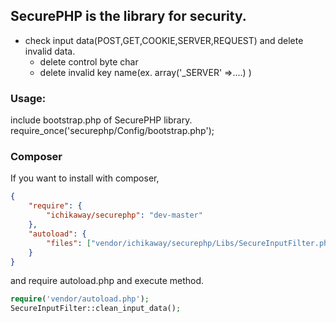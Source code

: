## SecurePHP is the library for security.


* check input data(POST,GET,COOKIE,SERVER,REQUEST) and delete invalid data.
  - delete control byte char  
  - delete invalid key name(ex. array('_SERVER' =>....) )  


### Usage: 
include bootstrap.php of SecurePHP library.
require_once('securephp/Config/bootstrap.php');


### Composer
If you want to install with composer,
```json
{
	"require": {
		"ichikaway/securephp": "dev-master"
	},
	"autoload": {
		"files": ["vendor/ichikaway/securephp/Libs/SecureInputFilter.php"]
	}
}
```

and require autoload.php and execute method.

```php
require('vendor/autoload.php');
SecureInputFilter::clean_input_data();
```
